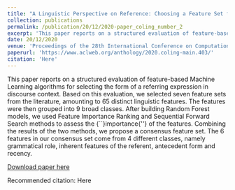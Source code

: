 ```yaml
---
title: "A Linguistic Perspective on Reference: Choosing a Feature Set for Generating Referring Expressions in Context"
collection: publications
permalink: /publication/20/12/2020-paper_coling_number_2
excerpt: 'This paper reports on a structured evaluation of feature-based Machine Learning algorithms for selecting the form of a referring expression in discourse context. Based on this evaluation, we selected seven feature sets from the literature, amounting to 65 distinct linguistic features. The features were then grouped into 9 broad classes. After building Random Forest models, we used Feature Importance Ranking and Sequential Forward Search methods to assess the {``}importance{&apos;&apos;} of the features. Combining the results of the two methods, we propose a consensus feature set. The 6 features in our consensus set come from 4 different classes, namely grammatical role, inherent features of the referent, antecedent form and recency.'
date: 20/12/2020
venue: 'Proceedings of the 28th International Conference on Computational Linguistics'
paperurl: 'https://www.aclweb.org/anthology/2020.coling-main.403/'
citation: 'Here'
---
```

This paper reports on a structured evaluation of feature-based Machine Learning algorithms for selecting the form of a referring expression in discourse context. Based on this evaluation, we selected seven feature sets from the literature, amounting to 65 distinct linguistic features. The features were then grouped into 9 broad classes. After building Random Forest models, we used Feature Importance Ranking and Sequential Forward Search methods to assess the {``}importance{&apos;&apos;} of the features. Combining the results of the two methods, we propose a consensus feature set. The 6 features in our consensus set come from 4 different classes, namely grammatical role, inherent features of the referent, antecedent form and recency.

[Download paper here](https://www.aclweb.org/anthology/2020.coling-main.403/)

Recommended citation: Here